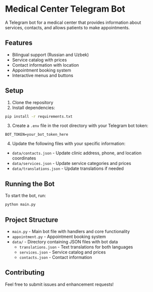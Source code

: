 # Medical Center Telegram Bot

A Telegram bot for a medical center that provides information about services, contacts, and allows patients to make appointments.

## Features

- Bilingual support (Russian and Uzbek)
- Service catalog with prices
- Contact information with location
- Appointment booking system
- Interactive menus and buttons

## Setup

1. Clone the repository
2. Install dependencies:

```bash
pip install -r requirements.txt
```

3. Create a `.env` file in the root directory with your Telegram bot token:

```
BOT_TOKEN=your_bot_token_here
```

4. Update the following files with your specific information:

- `data/contacts.json` - Update clinic address, phone, and location coordinates
- `data/services.json` - Update service categories and prices
- `data/translations.json` - Update translations if needed

## Running the Bot

To start the bot, run:

```bash
python main.py
```

## Project Structure

- `main.py` - Main bot file with handlers and core functionality
- `appointment.py` - Appointment booking system
- `data/` - Directory containing JSON files with bot data
  - `translations.json` - Text translations for both languages
  - `services.json` - Service catalog and prices
  - `contacts.json` - Contact information

## Contributing

Feel free to submit issues and enhancement requests!
